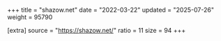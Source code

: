 +++
title = "shazow.net"
date = "2022-03-22"
updated = "2025-07-26"
weight = 95790

[extra]
source = "https://shazow.net/"
ratio = 11
size = 94
+++

